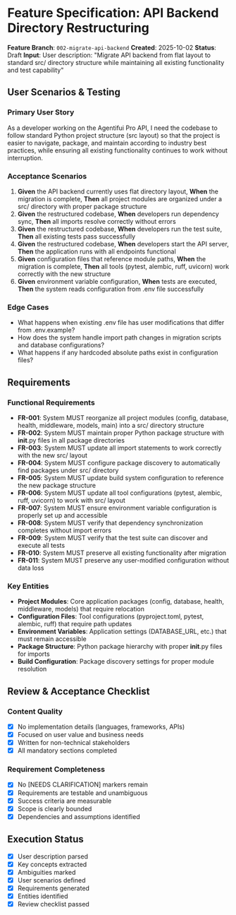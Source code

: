 # Feature Specification: API Backend Directory Restructuring

**Feature Branch**: `002-migrate-api-backend`
**Created**: 2025-10-02
**Status**: Draft
**Input**: User description: "Migrate API backend from flat layout to standard src/ directory structure while maintaining all existing functionality and test capability"

## User Scenarios & Testing

### Primary User Story
As a developer working on the Agentifui Pro API, I need the codebase to follow standard Python project structure (src layout) so that the project is easier to navigate, package, and maintain according to industry best practices, while ensuring all existing functionality continues to work without interruption.

### Acceptance Scenarios
1. **Given** the API backend currently uses flat directory layout, **When** the migration is complete, **Then** all project modules are organized under a src/ directory with proper package structure
2. **Given** the restructured codebase, **When** developers run dependency sync, **Then** all imports resolve correctly without errors
3. **Given** the restructured codebase, **When** developers run the test suite, **Then** all existing tests pass successfully
4. **Given** the restructured codebase, **When** developers start the API server, **Then** the application runs with all endpoints functional
5. **Given** configuration files that reference module paths, **When** the migration is complete, **Then** all tools (pytest, alembic, ruff, uvicorn) work correctly with the new structure
6. **Given** environment variable configuration, **When** tests are executed, **Then** the system reads configuration from .env file successfully

### Edge Cases
- What happens when existing .env file has user modifications that differ from .env.example?
- How does the system handle import path changes in migration scripts and database configurations?
- What happens if any hardcoded absolute paths exist in configuration files?

## Requirements

### Functional Requirements
- **FR-001**: System MUST reorganize all project modules (config, database, health, middleware, models, main) into a src/ directory structure
- **FR-002**: System MUST maintain proper Python package structure with __init__.py files in all package directories
- **FR-003**: System MUST update all import statements to work correctly with the new src/ layout
- **FR-004**: System MUST configure package discovery to automatically find packages under src/ directory
- **FR-005**: System MUST update build system configuration to reference the new package structure
- **FR-006**: System MUST update all tool configurations (pytest, alembic, ruff, uvicorn) to work with src/ layout
- **FR-007**: System MUST ensure environment variable configuration is properly set up and accessible
- **FR-008**: System MUST verify that dependency synchronization completes without import errors
- **FR-009**: System MUST verify that the test suite can discover and execute all tests
- **FR-010**: System MUST preserve all existing functionality after migration
- **FR-011**: System MUST preserve any user-modified configuration without data loss

### Key Entities
- **Project Modules**: Core application packages (config, database, health, middleware, models) that require relocation
- **Configuration Files**: Tool configurations (pyproject.toml, pytest, alembic, ruff) that require path updates
- **Environment Variables**: Application settings (DATABASE_URL, etc.) that must remain accessible
- **Package Structure**: Python package hierarchy with proper __init__.py files for imports
- **Build Configuration**: Package discovery settings for proper module resolution

## Review & Acceptance Checklist

### Content Quality
- [x] No implementation details (languages, frameworks, APIs)
- [x] Focused on user value and business needs
- [x] Written for non-technical stakeholders
- [x] All mandatory sections completed

### Requirement Completeness
- [x] No [NEEDS CLARIFICATION] markers remain
- [x] Requirements are testable and unambiguous
- [x] Success criteria are measurable
- [x] Scope is clearly bounded
- [x] Dependencies and assumptions identified

## Execution Status

- [x] User description parsed
- [x] Key concepts extracted
- [x] Ambiguities marked
- [x] User scenarios defined
- [x] Requirements generated
- [x] Entities identified
- [x] Review checklist passed
